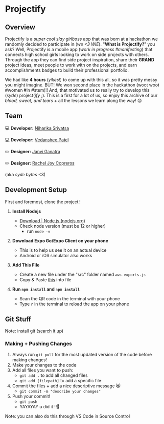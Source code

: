 # Projectify

## Overview
Projectify is a *super cool slay girlboss* app that was born at a hackathon we randomly decided to participate in (*we <3 WIE*). 
"**What is Projectify?**" you ask? Well, Projectify is a mobile app (*work in progress #manifesting*) that connects high school girls 
looking to work on side projects with others. Through the app they can find side project inspiration, share their **GRAND** project
ideas, meet people to work with on the projects, and earn accomplishments badges to build their professional portfolio.

We had like **4 hours** (*yikes!*) to come up with this all, so it was pretty messy you might imagine. BUT! We won second place in
the hackathon (woot woot #women #in #stem)!! And, that motivated us to really try to develop this (*syde*) project(*ify ;*). This 
is a first for a lot of us, so enjoy this archive of our *blood, sweat, and tears* + all the lessons we learn along the way! 😍

## Team
💻 **Developer:** [Niharika Srivatsa](https://github.com/niharikasrivatsa)  

💻 **Developer:** [Vedanshee Patel](https://github.com/vedansheepatel)

✏️ **Designer:** [Janvi Ganatra](https://github.com/janviganatra)

✏️ **Designer:** [Rachel Joy Copreros](https://github.com/rjoyc)

(aka *syde bytes* <3)

## Development Setup
First and foremost, clone the project!

1) **Install Nodejs**
    - [Download | Node.js (nodejs.org)](https://nodejs.org/en/download/) 
    - Check node version (must be 12 or higher) 
        -  run `node -v`

2) **Download Expo Go/Expo Client on your phone**
    - This is to help us see it on an actual device 
    - Android or iOS simulator also works
   
4) **Add This File**
    - Create a new file under the "src" folder named `aws-exports.js`
    - Copy & Paste [this](https://janviganatra.notion.site/aws-exports-js-e490c312ea0f495baf74633f877aadca) into file

5) **Run `npm install` and `npm install`**
    - Scan the QR code in the terminal with your phone
    - Type `r` in the terminal to reload the app on your phone
   

## Git Stuff
Note: install git [(search it up)](https://git-scm.com/book/en/v2/Getting-Started-Installing-Git)
### Making + Pushing Changes
1) Always run `git pull` for the most updated version of the code before making changes!
2) Make your changes to the code
3) Add all files you want to push: 
    - `git add .` to add all changed files
    - `git add [filepath]` to add a specific file
4) Commit the files + add a nice descriptive message 😻
    - `git commit -m "describe your changes"`
5) Push your commit!
    - `git push`
    - YAYAYAY u did it ‼️🎉

Note: you can also do this through VS Code in Source Control
